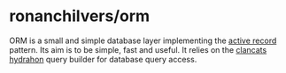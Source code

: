# ronanchilvers/orm

ORM is a small and simple database layer implementing the [active record] pattern. Its aim is to be simple, fast and useful. It relies on the [clancats hydrahon] query builder for database query access.

[active record]: https://en.wikipedia.org/wiki/Active_record_pattern
[clancats hydrahon]: https://clancats.io/hydrahon/master/
